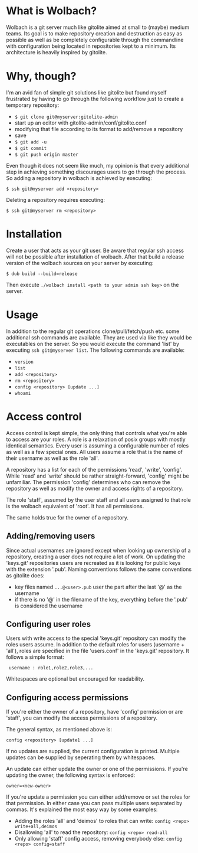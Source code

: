 # What is Wolbach?

Wolbach is a git server much like gitolite aimed at small to (maybe) medium teams.
Its goal is to make repository creation and destruction as easy as possible as well
as be completely configurable through the commandline with configuration being
located in repositories kept to a minimum.
Its architecture is heavily inspired by gitolite.

# Why, though?

I'm an avid fan of simple git solutions like gitolite but found myself frustrated
by having to go through the following workflow just to create a temporary repository:

- `$ git clone git@myserver:gitolite-admin`
- start up an editor with gitolite-admin/conf/gitolite.conf
- modifying that file according to its format to add/remove a repository
- save
- `$ git add -u`
- `$ git commit`
- `$ git push origin master`

Even though it does not seem like much, my opinion is that every additional step in
achieving something discourages users to go through the process.
So adding a repository in wolbach is achieved by executing:

`$ ssh git@myserver add <repository>`

Deleting a repository requires executing:

`$ ssh git@myserver rm <repository>`

# Installation

Create a user that acts as your git user.
Be aware that regular ssh access will not be possible after installation of wolbach.
After that build a release version of the wolbach sources on your server by executing:

`$ dub build --build=release`

Then execute `./wolbach install <path to your admin ssh key>` on the server.

# Usage

In addition to the regular git operations clone/pull/fetch/push etc. some additional
ssh commands are available.
They are used via like they would be executables on the server.
So you would execute the command 'list' by executing `ssh git@myserver list`.
The following commands are available:

- `version`
- `list`
- `add <repository>`
- `rm <repository>`
- `config <repository> [update ...]`
- `whoami`

# Access control

Access control is kept simple, the only thing that controls what you're able to access
are your roles.
A role is a relaxation of posix groups with mostly identical semantics.
Every user is assuming a configurable number of roles as well as a few special ones.
All users assume a role that is the name of their username as well as the role 'all'.

A repository has a list for each of the permissions 'read', 'write', 'config'.
While 'read' and 'write' should be rather straight-forward, 'config' might be unfamiliar.
The permission 'config' determines who can remove the repository as well as modify
the owner and access rights of a repository.

The role 'staff', assumed by the user staff and all users assigned to that role is the
wolbach equivalent of 'root'.
It has all permissions.

The same holds true for the owner of a repository.

## Adding/removing users

Since actual usernames are ignored except when looking up ownership of a repository,
creating a user does not require a lot of work.
On updating the 'keys.git' repositories users are recreated as it is looking for
public keys with the extension '.pub'.
Naming conventions follows the same conventions as gitolite does:

- key files named `...@<user>.pub` user the part after the last '@' as the username
- if there is no '@' in the filename of the key, everything before the '.pub' is considered the username

## Configuring user roles

Users with write access to the special 'keys.git' repository can modify the roles users
assume.
In addition to the default roles for users (username + 'all'), roles are specified in the
file 'users.conf' in the 'keys.git' repository.
It follows a simple format:

` username : role1,role2,role3,...`

Whitespaces are optional but encouraged for readability.

## Configuring access permissions

If you're either the owner of a repository, have 'config' permission or are 'staff', you
can modify the access permissions of a repository.

The general syntax, as mentioned above is:

`config <repository> [update1 ...]`

If no updates are supplied, the current configuration is printed.
Multiple updates can be supplied by seperating them by whitespaces.

An update can either update the owner or one of the permissions.
If you're updating the owner, the following syntax is enforced:

`owner=<new-owner>`

If you're update a permission you can either add/remove or set the roles for that permission.
In either case you can pass multiple users separated by commas.
It's explained the most easy way by some examples:

- Adding the roles 'all' and 'deimos' to roles that can write: `config <repo> write+all,deimos`
- Disallowing 'all' to read the repository: `config <repo> read-all`
- Only allowing 'staff' config access, removing everybody else: `config <repo> config=staff`
